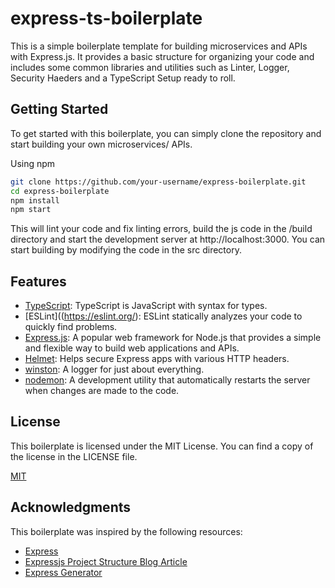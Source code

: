 # express-ts-boilerplate

This is a simple boilerplate template for building microservices and APIs with Express.js. It provides a basic structure for organizing your code and includes some common libraries and utilities such as Linter, Logger, Security Haeders and a TypeScript Setup ready to roll.

## Getting Started

To get started with this boilerplate, you can simply clone the repository and start building your own microservices/ APIs.

Using npm

```bash
git clone https://github.com/your-username/express-boilerplate.git
cd express-boilerplate
npm install
npm start
```

This will lint your code and fix linting errors, build the js code in the /build directory and start the development server at http://localhost:3000. You can start building by modifying the code in the src directory.

## Features

- [TypeScript](https://www.typescriptlang.org/): TypeScript is JavaScript with syntax for types.
- [ESLint]((https://eslint.org/): ESLint statically analyzes your code to quickly find problems.
- [Express.js](https://expressjs.com/): A popular web framework for Node.js that provides a simple and flexible way to build web applications and APIs.
- [Helmet](https://github.com/helmetjs/helmet): Helps secure Express apps with various HTTP headers.
- [winston](https://www.npmjs.com/package/winston): A logger for just about everything.
- [nodemon](https://www.npmjs.com/package/nodemon): A development utility that automatically restarts the server when changes are made to the code.

## License

This boilerplate is licensed under the MIT License. You can find a copy of the license in the LICENSE file.

[MIT](LICENSE)

## Acknowledgments

This boilerplate was inspired by the following resources:

- [Express](https://github.com/expressjs/express)
- [Expressjs Project Structure Blog Article](https://blog.logrocket.com/organizing-express-js-project-structure-better-productivity/)
- [Express Generator](https://github.com/expressjs/generator)
